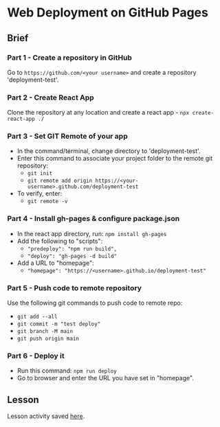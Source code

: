# Web Deployment on GitHub Pages

## Brief

### Part 1 - Create a repository in GitHub

Go to `https://github.com/<your username>` and create a repository 'deployment-test'.


### Part 2 - Create React App

Clone the repository at any location and create a react app - `npx create-react-app ./`


### Part 3 - Set GIT Remote of your app

- In the command/terminal, change directory to 'deployment-test'.
- Enter this command to associate your project folder to the remote git repository:
  - `git init`
  - `git remote add origin https://<your-username>.github.com/deployment-test`
- To verify, enter:
  - `git remote -v`


### Part 4 - Install gh-pages & configure package.json

- In the react app directory, run: `npm install gh-pages`
- Add the following to "scripts":
  - `"predeploy": "npm run build",`
  - `"deploy": "gh-pages -d build"`
- Add a URL to "homepage":
  - `"homepage": "https://<username>.github.io/deployment-test"`


### Part 5 - Push code to remote repository

Use the following git commands to push code to remote repo:
- `git add --all`
- `git commit -m "test deploy"`
- `git branch -M main`
- `git push origin main`


### Part 6 - Deploy it

- Run this command: `npm run deploy`
- Go to browser and enter the URL you have set in "homepage".


## Lesson

Lesson activity saved [here](https://github.com/janelsj/deployment-test).
